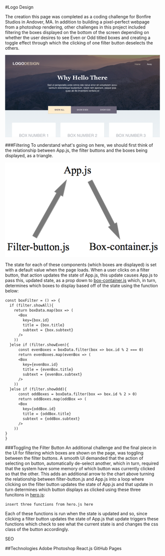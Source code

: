 #Logo Design

The creation this page was completed as a coding challenge for Bonfire Studios
in Andover, MA. In addition to building a pixel-perfect webpage from a photoshop
rendering, other challenges in this project included filtering the boxes displayed
on the bottom of the screen depending on whether the user desires to see Even or Odd
titled boxes and creating a toggle effect through which the clicking of one filter
button deselects the others.

![Logo Design](./src/images/logo-design.png)

###Filtering
To understand what's going on here, we should first think of the relationship
between App.js, the filter buttons and the boxes being displayed, as a triangle.

![App.js Relationships](./src/images/App.js-relationship.png)

The state for each of these components (which boxes are displayed) is set with
a default value when the page loads. When a user clicks on a filter button, that
action updates the state of App.js, this update causes App.js to pass this,
updated state, as a prop down to [box-container.js](./src/Boxes-Box_Container)
which, in turn, determines which boxes to display based off of the state using the function below:

```
const boxFilter = () => {
  if (filter.showAll){
    return boxData.map(box => (
      <Box
        key={box.id}
        title = {box.title}
        subtext = {box.subtext}
      />
    ))
  }else if (filter.showEven){
      const evenBoxes = boxData.filter(box => box.id % 2 === 0)
      return evenBoxes.map(evenBox => (
      <Box
        key={evenBox.id}
        title = {evenBox.title}
        subtext = {evenBox.subtext}
      />
    ))
  }else if (filter.showOdd){
      const oddBoxes = boxData.filter(box => box.id % 2 > 0)
      return oddBoxes.map(oddBox => (
      <Box
        key={oddBox.id}
        title = {oddBox.title}
        subtext = {oddBox.subtext}
      />
    ))
}
}
```
###Toggling the Filter Button
An additional challenge and the final piece in the UI for filtering which boxes
are shown on the page, was toggling between the filter buttons. A smooth UI demanded
that the action of selecting on button, automatically de-select another, which
in turn, required that the system have some memory of which button was currently
clicked so that the other. This adds an additional arrow to the chart above turning
the relationship between filter-button.js and App.js into a loop where clicking on
the filter button updates the state of App.js and that update in turn determines which
button displays as clicked using these three funcitons in [hero.js](./src/hero.js):

```
insert three functions from hero.js here
```
Each of these functions is run when the state is updated and so, since clicking a
filter button updates the state of App.js that update triggers these functions
which check to see what the current state is and changes the css class of the
button accordingly.

SEO



##Technologies
Adobe Photoshop
React.js
GitHub Pages
